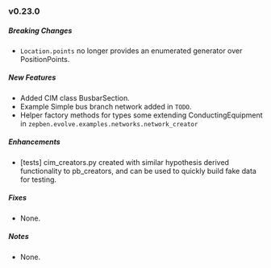 ### v0.23.0

##### Breaking Changes
* `Location.points` no longer provides an enumerated generator over PositionPoints.

##### New Features
* Added CIM class BusbarSection.
* Example Simple bus branch network added in `TODO`.
* Helper factory methods for types some extending ConductingEquipment in `zepben.evolve.examples.networks.network_creator`

##### Enhancements
* [tests] cim_creators.py created with similar hypothesis derived functionality to pb_creators, and can be used to quickly build fake data for testing.

##### Fixes
* None.

##### Notes
* None.
